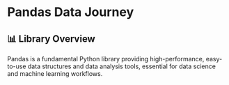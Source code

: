 # Pandas Data Journey 
##  📊 Library Overview
Pandas is a fundamental Python library providing high-performance, easy-to-use data structures and data analysis tools, essential for data science and machine learning workflows.
